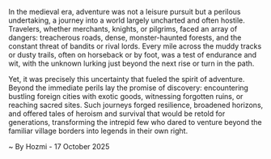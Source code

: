 
In the medieval era, adventure was not a leisure pursuit but a perilous undertaking, a journey into a world largely uncharted and often hostile. Travelers, whether merchants, knights, or pilgrims, faced an array of dangers: treacherous roads, dense, monster-haunted forests, and the constant threat of bandits or rival lords. Every mile across the muddy tracks or dusty trails, often on horseback or by foot, was a test of endurance and wit, with the unknown lurking just beyond the next rise or turn in the path.

Yet, it was precisely this uncertainty that fueled the spirit of adventure. Beyond the immediate perils lay the promise of discovery: encountering bustling foreign cities with exotic goods, witnessing forgotten ruins, or reaching sacred sites. Such journeys forged resilience, broadened horizons, and offered tales of heroism and survival that would be retold for generations, transforming the intrepid few who dared to venture beyond the familiar village borders into legends in their own right.

~ By Hozmi - 17 October 2025
